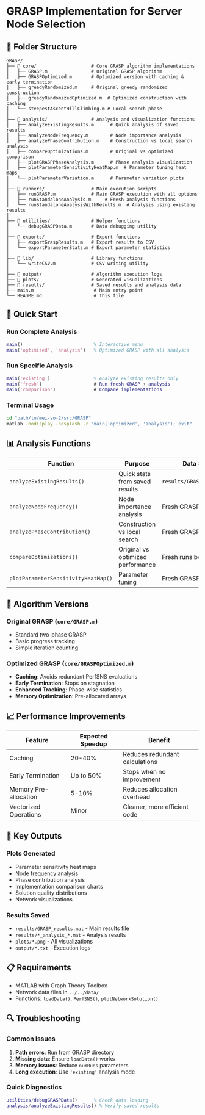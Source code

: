 # GRASP Implementation for Server Node Selection

## 📁 Folder Structure

```
GRASP/
├── 📂 core/                    # Core GRASP algorithm implementations
│   ├── GRASP.m                # Original GRASP algorithm
│   ├── GRASPOptimized.m       # Optimized version with caching & early termination
│   ├── greedyRandomized.m     # Original greedy randomized construction
│   ├── greedyRandomizedOptimized.m  # Optimized construction with caching
│   └── steepestAscentHillClimbing.m # Local search phase
│
├── 📂 analysis/                # Analysis and visualization functions
│   ├── analyzeExistingResults.m      # Quick analysis of saved results
│   ├── analyzeNodeFrequency.m        # Node importance analysis
│   ├── analyzePhaseContribution.m    # Construction vs local search analysis
│   ├── compareOptimizations.m        # Original vs optimized comparison
│   ├── plotGRASPPhaseAnalysis.m      # Phase analysis visualization
│   ├── plotParameterSensitivityHeatMap.m  # Parameter tuning heat maps
│   └── plotParameterVariation.m      # Parameter variation plots
│
├── 📂 runners/                 # Main execution scripts
│   ├── runGRASP.m             # Main GRASP execution with all options
│   ├── runStandaloneAnalysis.m     # Fresh analysis functions
│   └── runStandaloneAnalysisWithResults.m  # Analysis using existing results
│
├── 📂 utilities/               # Helper functions
│   └── debugGRASPData.m       # Data debugging utility
│
├── 📂 exports/                 # Export functions
│   ├── exportGraspResults.m   # Export results to CSV
│   └── exportParameterStats.m # Export parameter statistics
│
├── 📂 lib/                     # Library functions
│   └── writeCSV.m             # CSV writing utility
│
├── 📂 output/                  # Algorithm execution logs
├── 📂 plots/                   # Generated visualizations
├── 📂 results/                 # Saved results and analysis data
├── main.m                      # Main entry point
└── README.md                   # This file
```

## 🚀 Quick Start

### Run Complete Analysis
```matlab
main()                          % Interactive menu
main('optimized', 'analysis')   % Optimized GRASP with all analysis
```

### Run Specific Analysis
```matlab
main('existing')                % Analyze existing results only
main('fresh')                   # Run fresh GRASP + analysis
main('comparison')              # Compare implementations
```

### Terminal Usage
```bash
cd "path/to/mei-so-2/src/GRASP"
matlab -nodisplay -nosplash -r "main('optimized', 'analysis'); exit"
```

## 📊 Analysis Functions

| Function | Purpose | Data Source |
|----------|---------|-------------|
| `analyzeExistingResults()` | Quick stats from saved results | `results/GRASP_results.mat` |
| `analyzeNodeFrequency()` | Node importance analysis | Fresh GRASP runs |
| `analyzePhaseContribution()` | Construction vs local search | Fresh GRASP runs |
| `compareOptimizations()` | Original vs optimized performance | Fresh runs both versions |
| `plotParameterSensitivityHeatMap()` | Parameter tuning | Fresh GRASP grid search |

## 🔧 Algorithm Versions

### Original GRASP (`core/GRASP.m`)
- Standard two-phase GRASP
- Basic progress tracking
- Simple iteration counting

### Optimized GRASP (`core/GRASPOptimized.m`)
- **Caching**: Avoids redundant PerfSNS evaluations
- **Early Termination**: Stops on stagnation
- **Enhanced Tracking**: Phase-wise statistics
- **Memory Optimization**: Pre-allocated arrays

## 📈 Performance Improvements

| Feature | Expected Speedup | Benefit |
|---------|------------------|---------|
| Caching | 20-40% | Reduces redundant calculations |
| Early Termination | Up to 50% | Stops when no improvement |
| Memory Pre-allocation | 5-10% | Reduces allocation overhead |
| Vectorized Operations | Minor | Cleaner, more efficient code |

## 🎯 Key Outputs

### Plots Generated
- Parameter sensitivity heat maps
- Node frequency analysis
- Phase contribution analysis
- Implementation comparison charts
- Solution quality distributions
- Network visualizations

### Results Saved
- `results/GRASP_results.mat` - Main results file
- `results/*_analysis_*.mat` - Analysis results
- `plots/*.png` - All visualizations
- `output/*.txt` - Execution logs

## 📋 Requirements

- MATLAB with Graph Theory Toolbox
- Network data files in `../../data/`
- Functions: `loadData()`, `PerfSNS()`, `plotNetworkSolution()`

## 🔍 Troubleshooting

### Common Issues
1. **Path errors**: Run from GRASP directory
2. **Missing data**: Ensure `loadData()` works
3. **Memory issues**: Reduce `numRuns` parameters
4. **Long execution**: Use `'existing'` analysis mode

### Quick Diagnostics
```matlab
utilities/debugGRASPData()      % Check data loading
analysis/analyzeExistingResults() % Verify saved results
```